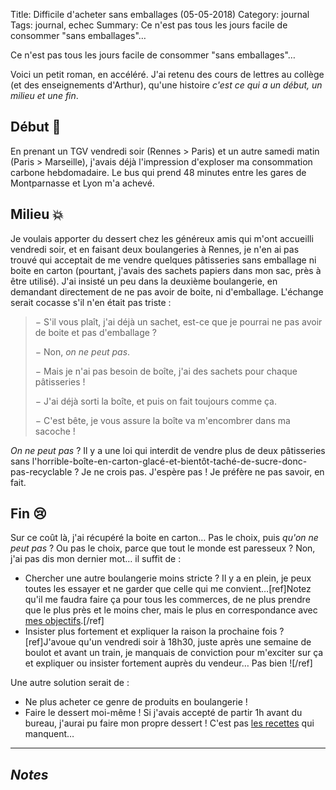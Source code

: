 Title: Difficile d'acheter sans emballages (05-05-2018)
Category: journal
Tags: journal, echec
Summary: Ce n'est pas tous les jours facile de consommer "sans emballages"…

Ce n'est pas tous les jours facile de consommer "sans emballages"…

Voici un petit roman, en accéléré. J'ai retenu des cours de lettres au collège (et des enseignements d'Arthur), qu'une histoire *c'est ce qui a un début, un milieu et une fin*.

## Début :scroll:

En prenant un TGV vendredi soir (Rennes > Paris) et un autre samedi matin (Paris > Marseille), j'avais déjà l'impression d'exploser ma consommation carbone hebdomadaire.
Le bus qui prend 48 minutes entre les gares de Montparnasse et Lyon m'a achevé.

## Milieu :boom:

Je voulais apporter du dessert chez les généreux amis qui m'ont accueilli vendredi soir, et en faisant deux boulangeries à Rennes, je n'en ai pas trouvé qui acceptait de me vendre quelques pâtisseries sans emballage ni boite en carton (pourtant, j'avais des sachets papiers dans mon sac, près à être utilisé).
J'ai insisté un peu dans la deuxième boulangerie, en demandant directement de ne pas avoir de boite, ni d'emballage.
L'échange serait cocasse s'il n'en était pas triste :

> − S'il vous plaît, j'ai déjà un sachet, est-ce que je pourrai ne pas avoir de boite et pas d'emballage ?
>
> − Non, *on ne peut pas*.
>
> − Mais je n'ai pas besoin de boîte, j'ai des sachets pour chaque pâtisseries !
>
> − J'ai déjà sorti la boîte, et puis on fait toujours comme ça.
>
> − C'est bête, je vous assure la boîte va m'encombrer dans ma sacoche !

*On ne peut pas* ? Il y a une loi qui interdit de vendre plus de deux pâtisseries sans l'horrible-boîte-en-carton-glacé-et-bientôt-taché-de-sucre-donc-pas-recyclable ?
Je ne crois pas. J'espère pas ! Je préfère ne pas savoir, en fait.

## Fin :cry:

Sur ce coût là, j'ai récupéré la boite en carton… Pas le choix, puis *qu'on ne peut pas* ? Ou pas le choix, parce que tout le monde est paresseux ?
Non, j'ai pas dis mon dernier mot… il suffit de :

- Chercher une autre boulangerie moins stricte ? Il y a en plein, je peux toutes les essayer et ne garder que celle qui me convient…[ref]Notez qu'il me faudra faire ça pour tous les commerces, de ne plus prendre que le plus près et le moins cher, mais le plus en correspondance avec [mes objectifs](objectifs-initiaux-tels-que-je-mes-les-pose-le-26-avril-2018.html).[/ref]
- Insister plus fortement et expliquer la raison la prochaine fois ?[ref]J'avoue qu'un vendredi soir à 18h30, juste après une semaine de boulot et avant un train, je manquais de conviction pour m'exciter sur ça et expliquer ou insister fortement auprès du vendeur… Pas bien ![/ref]

Une autre solution serait de :

- Ne plus acheter ce genre de produits en boulangerie !
- Faire le dessert moi-même ! Si j'avais accepté de partir 1h avant du bureau, j'aurai pu faire mon propre dessert ! C'est pas [les recettes](https://perso.crans.org/besson/cuisine/tag/dessert.html) qui manquent…

---

## *Notes*

